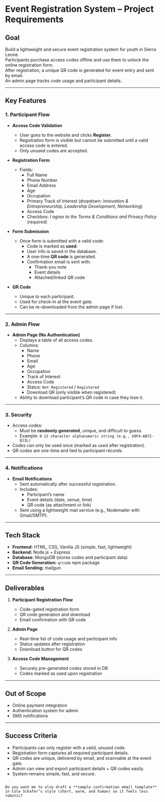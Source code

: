 # Event Registration System – Project Requirements

## Goal
Build a lightweight and secure event registration system for youth in Sierra Leone.  
Participants purchase access codes offline and use them to unlock the online registration form.  
After registration, a unique QR code is generated for event entry and sent by email.  
An admin page tracks code usage and participant details.

---

## Key Features

### 1. Participant Flow
- **Access Code Validation**
  - User goes to the website and clicks **Register**.
  - Registration form is visible but cannot be submitted until a valid access code is entered.
  - Only unused codes are accepted.

- **Registration Form**
  - Fields:
    - Full Name  
    - Phone Number  
    - Email Address  
    - Age  
    - Occupation  
    - Primary Track of Interest (dropdown: *Innovation & Entrepreneurship, Leadership Development, Networking*)  
    - Access Code  
    - Checkbox: *I agree to the Terms & Conditions and Privacy Policy* (required)  

- **Form Submission**
  - Once form is submitted with a valid code:
    - Code is marked as **used**.
    - User info is saved in the database.
    - A one-time **QR code** is generated.
    - Confirmation email is sent with:
      - Thank-you note
      - Event details
      - Attached/linked QR code

- **QR Code**
  - Unique to each participant.
  - Used for check-in at the event gate.
  - Can be re-downloaded from the admin page if lost.

---

### 2. Admin Flow
- **Admin Page (No Authentication)**
  - Displays a table of all access codes.
  - Columns:
    - Name
    - Phone
    - Email
    - Age
    - Occupation
    - Track of Interest
    - Access Code
    - Status: `Not Registered` / `Registered`
    - Download QR (only visible when registered)
  - Ability to download participant’s QR code in case they lose it.

---

### 3. Security
- Access codes:
  - Must be **randomly generated**, unique, and difficult to guess.
  - Example: `8-12 character alphanumeric string (e.g., X9F4-AB72-QJ3L)`
- Codes can only be used once (marked as used after registration).
- QR codes are one-time and tied to participant records.

---

### 4. Notifications
- **Email Notifications**
  - Sent automatically after successful registration.
  - Includes:
    - Participant’s name
    - Event details (date, venue, time)
    - QR code (as attachment or link)
  - Sent using a lightweight mail service (e.g., Nodemailer with Gmail/SMTP).

---

## Tech Stack
- **Frontend:** HTML, CSS, Vanilla JS (simple, fast, lightweight)
- **Backend:** Node.js + Express
- **Database:** MongoDB (stores codes and participant data)
- **QR Code Generation:** `qrcode` npm package
- **Email Sending:** mailgun 

---

## Deliverables
1. **Participant Registration Flow**
   - Code-gated registration form
   - QR code generation and download
   - Email confirmation with QR code

2. **Admin Page**
   - Real-time list of code usage and participant info
   - Status updates after registration
   - Download button for QR codes

3. **Access Code Management**
   - Securely pre-generated codes stored in DB
   - Codes marked as used upon registration

---

## Out of Scope
- Online payment integration
- Authentication system for admin
- SMS notifications

---

## Success Criteria
- Participants can only register with a valid, unused code.
- Registration form captures all required participant details.
- QR codes are unique, delivered by email, and scannable at the event gate.
- Admin can view and export participant details + QR codes easily.
- System remains simple, fast, and secure.
```

Do you want me to also draft a **sample confirmation email template** in Cole Schafer’s style (short, warm, and human) so it feels less robotic?
